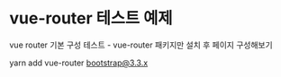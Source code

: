 # vue-router 테스트 예제

vue router 기본 구성 테스트 - vue-router 패키지만 설치 후 페이지 구성해보기

yarn add vue-router bootstrap@3.3.x
